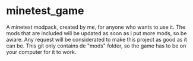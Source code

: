 # minetest_game
A minetest modpack, created by me, for anyone who wants to use it.
The mods that are included will be updated as soon as i put more mods, so be aware.
Any request will be considerated to make this project as good as it can be.
This git only contains de "mods" folder, so the game has to be on your computer for it to work.

